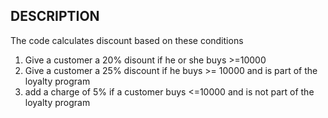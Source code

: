 ## DESCRIPTION

 The code calculates discount based on these conditions
1. Give a customer a 20% disount if he or she buys >=10000
2. Give a customer a 25% discount if he buys >= 10000 and is part of the loyalty program
3. add a charge of 5% if a customer buys <=10000 and is not part of the loyalty program